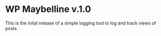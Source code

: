 WP Maybelline v.1.0
====

This is the inital release of a simple logging tool to log and track views of posts.